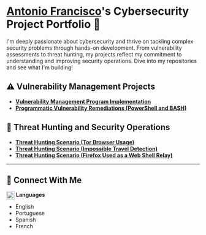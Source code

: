 # <a href="https://www.linkedin.com/in/antoniofrancisco-085948210/">Antonio Francisco</a>'s Cybersecurity Project Portfolio 🔐

I'm deeply passionate about cybersecurity and thrive on tackling complex security problems through hands-on development. From vulnerability assessments to threat hunting, my projects reflect my commitment to understanding and improving security operations. Dive into my repositories and see what I'm building!


## ⚠️ Vulnerability Management Projects

- **[Vulnerability Management Program Implementation](https://github.com/antoniofranc/Vulnerability-management-program-/tree/main)**
- **[Programmatic Vulnerability Remediations (PowerShell and BASH)](https://github.com/antoniofranc/Programmatic-Vulnerability-Remediations-Powershell-Bash-/tree/main)**

## 🚨 Threat Hunting and Security Operations

- **[Threat Hunting Scenario (Tor Browser Usage)](https://github.com/antoniofranc/Threat-hunting-scenario-tor-/blob/main/README.md)**
- **[Threat Hunting Scenario (Impossible Travel Detection)](https://github.com/antoniofranc/Threat-Hunting-Scenario-Impossible-Travel-Detection/blob/main/README.md)**
- **[Threat Hunting Scenario (Firefox Used as a Web Shell Relay)](https://github.com/antoniofranc/Threat-Hunt-Scenario-Firefox-as-a-Web-Shell-Relay-/blob/main/README.md)**

<hr/>

## 🤳 Connect With Me


[<img align="left" alt="___________ | LinkedIn" width="22px" src="https://cdn.jsdelivr.net/npm/simple-icons@v3/icons/linkedin.svg" />][linkedin]



[linkedin]: https://linkedin.com/in/antoniofrancisco-085948210/
**Languages** 
- English
- Portuguese
- Spanish
- French 
<!--
<img width="35" alt="image" src="https://github.com/user-attachments/assets/2f41c7cd-5ea8-4475-b451-a37161b6c3fb"> 
<img width="35" alt="image" src="https://github.com/user-attachments/assets/77649969-9910-4994-8b96-74a116cfb2a8">
-->
